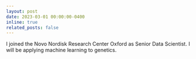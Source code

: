 ```yaml
---
layout: post
date: 2023-03-01 00:00:00-0400
inline: true
related_posts: false
---
```


I joined the Novo Nordisk Research Center Oxford as Senior Data Scientist. I will be applying machine learning to genetics.
